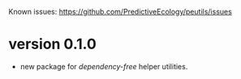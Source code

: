 Known issues: https://github.com/PredictiveEcology/peutils/issues

version 0.1.0
=============

* new package for _dependency-free_ helper utilities.

